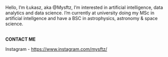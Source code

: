 Hello, I’m Łukasz, aka @Mysftz, I’m interested in artificial intelligence, data analytics and data science. I’m currently at university doing my MSc in artificial intellgence and have a BSC in astrophysics, astronomy & space science. <br> <br>

**CONTACT ME** <br>

Instagram - https://www.instagram.com/mysftz/ <br>
